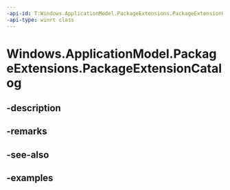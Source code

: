 ```yaml
---
-api-id: T:Windows.ApplicationModel.PackageExtensions.PackageExtensionCatalog
-api-type: winrt class
---
```


# Windows.ApplicationModel.PackageExtensions.PackageExtensionCatalog

<!--
public sealed class PackageExtensionCatalog
-->


## -description

## -remarks

## -see-also

## -examples


